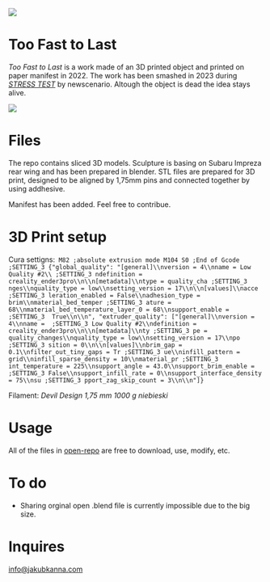 
[![](https://github.com/jakubkanna/open-repo/blob/main/fightorflight/toofasttolast/jpg/kuba06-scaled.jpg?raw=true)](https://github.com/jakubkanna/open-repo/blob/main/fightorflight/toofasttolast/jpg/kuba06-scaled.jpg?raw=true)

# Too Fast to Last
*Too Fast to Last* is a work made of an 3D printed object and printed on paper manifest in 2022. The work has been smashed in 2023 during [*STRESS TEST*](http://newscenario.net/stresstest/ "STRESS TEST") by newscenario. Altough the object is dead the idea stays alive. 

[![](https://github.com/jakubkanna/open-repo/blob/main/fightorflight/toofasttolast/jpg/Screenshot%202023-04-18%20231244.png?raw=true)](https://github.com/jakubkanna/open-repo/blob/main/fightorflight/toofasttolast/jpg/Screenshot%202023-04-18%20231244.png?raw=true)

# Files
The repo contains sliced 3D models. Sculpture is basing on Subaru Impreza rear wing and  has been prepared in blender. STL files are prepared for 3D print, designed to be aligned by 1,75mm pins and connected together by using addhesive.

Manifest has been added. Feel free to contribue.

# 3D Print setup
Cura settigns:`
M82 ;absolute extrusion mode
M104 S0
;End of Gcode
;SETTING_3 {"global_quality": "[general]\\nversion = 4\\nname = Low Quality #2\\
;SETTING_3 ndefinition = creality_ender3pro\\n\\n[metadata]\\ntype = quality_cha
;SETTING_3 nges\\nquality_type = low\\nsetting_version = 17\\n\\n[values]\\nacce
;SETTING_3 leration_enabled = False\\nadhesion_type = brim\\nmaterial_bed_temper
;SETTING_3 ature = 68\\nmaterial_bed_temperature_layer_0 = 68\\nsupport_enable =
;SETTING_3  True\\n\\n", "extruder_quality": ["[general]\\nversion = 4\\nname = 
;SETTING_3 Low Quality #2\\ndefinition = creality_ender3pro\\n\\n[metadata]\\nty
;SETTING_3 pe = quality_changes\\nquality_type = low\\nsetting_version = 17\\npo
;SETTING_3 sition = 0\\n\\n[values]\\nbrim_gap = 0.1\\nfilter_out_tiny_gaps = Tr
;SETTING_3 ue\\ninfill_pattern = grid\\ninfill_sparse_density = 10\\nmaterial_pr
;SETTING_3 int_temperature = 225\\nsupport_angle = 43.0\\nsupport_brim_enable = 
;SETTING_3 False\\nsupport_infill_rate = 0\\nsupport_interface_density = 75\\nsu
;SETTING_3 pport_zag_skip_count = 3\\n\\n"]}`

Filament: *Devil Design 1,75 mm 1000 g niebieski*

# Usage
All of the files in [open-repo](https://github.com/jakubkanna/open-repo "open-repo") are free to download, use, modify, etc.

# To do
- Sharing orginal open .blend file is currently impossible due to the big size.

# Inquires
info@jakubkanna.com
